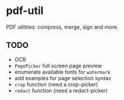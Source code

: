 # pdf-util

PDF utilities: compress, merge, sign and more.

## TODO

- OCR
- `PagePicker` full screen page preview
- enumerate available fonts for `watermark`
- add examples for page selection syntax
- `crop` function (need a crop-picker)
- `redact` function (need a redact-picker)
